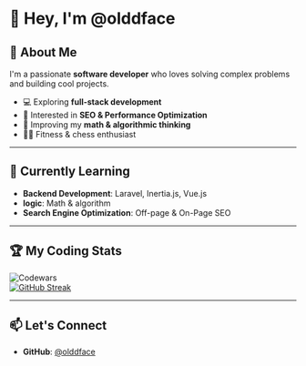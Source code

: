 # 👋 Hey, I'm @olddface  

## 🚀 About Me  
I'm a passionate **software developer** who loves solving complex problems and building cool projects.  

- 💻 Exploring **full-stack development**   
- 🔐 Interested in **SEO & Performance Optimization**  
- 🔢 Improving my **math & algorithmic thinking**  
- 🏋️‍♂️ Fitness & chess enthusiast  

---

## 📖 Currently Learning  
- **Backend Development**: Laravel, Inertia.js, Vue.js  
- **logic**: Math & algorithm  
- **Search Engine Optimization**: Off-page & On-Page SEO  

---

## 🏆 My Coding Stats  

![Codewars](https://github.r2v.ch/codewars?user=olddface&name=true&top_languages=true&stroke=%23b362ff&theme=purple_dark)  
[![GitHub Streak](https://streak-stats.demolab.com/?user=olddface&theme=dark)](https://git.io/streak-stats)  

---

## 📫 Let's Connect  
- **GitHub**: [@olddface](https://github.com/olddface)  
